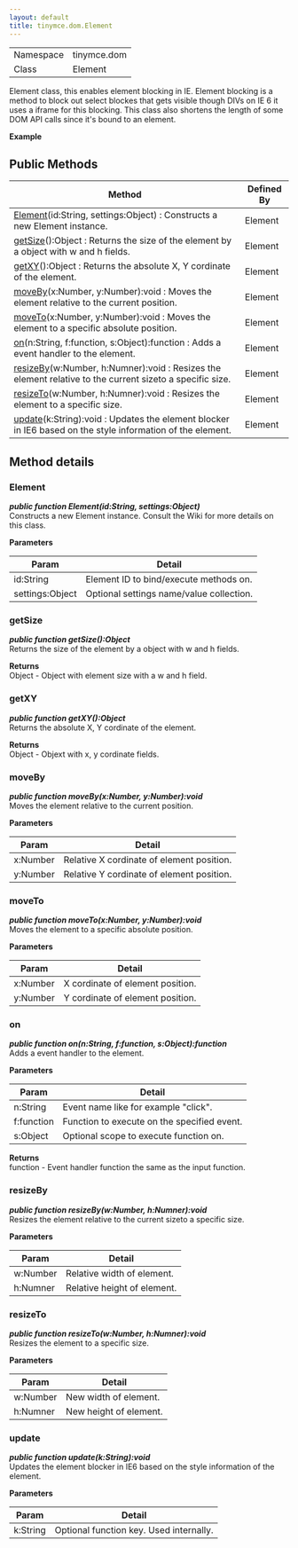 ```yaml
---
layout: default
title: tinymce.dom.Element
---
```


|  |  |
| --- | --- |
| Namespace | tinymce.dom |
| Class | Element |

Element class, this enables element blocking in IE. Element blocking is a method to block out select blockes that gets visible though DIVs on IE 6 it uses a iframe for this blocking. This class also shortens the length of some DOM API calls since it's bound to an element.      

**Example**  

## Public Methods

| Method | Defined By |
| --- | --- |
| [Element](#element)(id:String, settings:Object) : Constructs a new Element instance. | Element |
| [getSize](#getsize)():Object : Returns the size of the element by a object with w and h fields. | Element |
| [getXY](#getxy)():Object : Returns the absolute X, Y cordinate of the element. | Element |
| [moveBy](#moveby)(x:Number, y:Number):void : Moves the element relative to the current position. | Element |
| [moveTo](#moveto)(x:Number, y:Number):void : Moves the element to a specific absolute position. | Element |
| [on](#on)(n:String, f:function, s:Object):function : Adds a event handler to the element. | Element |
| [resizeBy](#resizeby)(w:Number, h:Numner):void : Resizes the element relative to the current sizeto a specific size. | Element |
| [resizeTo](#resizeto)(w:Number, h:Numner):void : Resizes the element to a specific size. | Element |
| [update](#update)(k:String):void : Updates the element blocker in IE6 based on the style information of the element. | Element |

## Method details

### Element 

***public function Element(id:String, settings:Object)***  
Constructs a new Element instance. Consult the Wiki for more details on this class.      

**Parameters**  

| Param | Detail |
| --- | --- |
| id:String | Element ID to bind/execute methods on. |
| settings:Object | Optional settings name/value collection. |

### getSize 

***public function getSize():Object***  
Returns the size of the element by a object with w and h fields.      

**Returns**  
Object - Object with element size with a w and h field.

### getXY 

***public function getXY():Object***  
Returns the absolute X, Y cordinate of the element.      

**Returns**  
Object - Objext with x, y cordinate fields.

### moveBy 

***public function moveBy(x:Number, y:Number):void***  
Moves the element relative to the current position.      

**Parameters**  

| Param | Detail |
| --- | --- |
| x:Number | Relative X cordinate of element position. |
| y:Number | Relative Y cordinate of element position. |

### moveTo 

***public function moveTo(x:Number, y:Number):void***  
Moves the element to a specific absolute position.      

**Parameters**  

| Param | Detail |
| --- | --- |
| x:Number | X cordinate of element position. |
| y:Number | Y cordinate of element position. |

### on 

***public function on(n:String, f:function, s:Object):function***  
Adds a event handler to the element.      

**Parameters**  

| Param | Detail |
| --- | --- |
| n:String | Event name like for example "click". |
| f:function | Function to execute on the specified event. |
| s:Object | Optional scope to execute function on. |

**Returns**  
function - Event handler function the same as the input function.

### resizeBy 

***public function resizeBy(w:Number, h:Numner):void***  
Resizes the element relative to the current sizeto a specific size.      

**Parameters**  

| Param | Detail |
| --- | --- |
| w:Number | Relative width of element. |
| h:Numner | Relative height of element. |

### resizeTo 

***public function resizeTo(w:Number, h:Numner):void***  
Resizes the element to a specific size.      

**Parameters**  

| Param | Detail |
| --- | --- |
| w:Number | New width of element. |
| h:Numner | New height of element. |

### update 

***public function update(k:String):void***  
Updates the element blocker in IE6 based on the style information of the element.      

**Parameters**  

| Param | Detail |
| --- | --- |
| k:String | Optional function key. Used internally. |